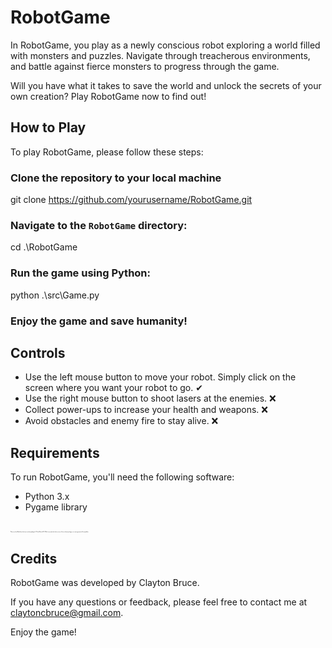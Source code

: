 # RobotGame

In RobotGame, you play as a newly conscious robot exploring a world filled with monsters and puzzles. Navigate through treacherous environments, and battle against fierce monsters to progress through the game.

Will you have what it takes to save the world and unlock the secrets of your own creation? Play RobotGame now to find out!

## How to Play

To play RobotGame, please follow these steps:

### Clone the repository to your local machine
git clone https://github.com/yourusername/RobotGame.git

### Navigate to the `RobotGame` directory:
cd .\RobotGame

### Run the game using Python:
python .\src\Game.py


### Enjoy the game and save humanity!

## Controls

- Use the left mouse button to move your robot. Simply click on the screen where you want your robot to go. ✔
- Use the right mouse button to shoot lasers at the enemies.  ❌
- Collect power-ups to increase your health and weapons.  ❌
- Avoid obstacles and enemy fire to stay alive. ❌
## Requirements

To run RobotGame, you'll need the following software:

- Python 3.x
- Pygame library
<br/>
<span style="font-size: 0.1em !important;">Please note that RobotGame has been tested using Pygame 2.4.0 and Python 3.10.7. While it may work with other versions of these software packages, we cannot guarantee full compatibility.</span>

## Credits

RobotGame was developed by Clayton Bruce.

If you have any questions or feedback, please feel free to contact me at claytoncbruce@gmail.com.

Enjoy the game!
